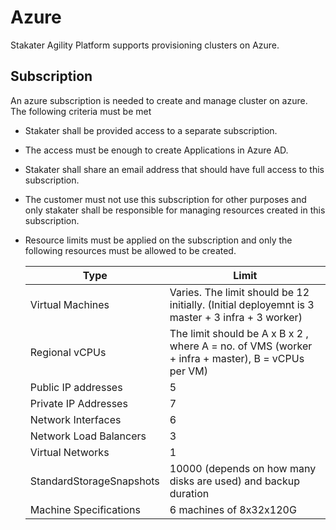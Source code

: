 # Azure

Stakater Agility Platform supports provisioning clusters on Azure.

## Subscription

An azure subscription is needed to create and manage cluster on azure. The following criteria must be met

- Stakater shall be provided access to a separate subscription.
- The access must be enough to create Applications in Azure AD.
- Stakater shall share an email address that should have full access to this subscription.
- The customer must not use this subscription for other purposes and only stakater shall be responsible for managing resources created in this subscription.
- Resource limits must be applied on the subscription and only the following resources must be allowed to be created.

  |Type        | Limit |
  |------------|------------|
  | Virtual Machines | Varies. The limit should be 12 initially. (Initial deployemnt is 3 master + 3 infra + 3 worker) |
  | Regional vCPUs | The limit should be A x B x 2 , where A = no. of VMS (worker + infra + master), B = vCPUs per VM) |
  | Public IP addresses | 5 |
  | Private IP Addresses | 7 |
  | Network Interfaces | 6 |
  | Network Load Balancers   | 3 |
  | Virtual Networks | 1 |
  | StandardStorageSnapshots | 10000 (depends on how many disks are used) and backup duration |
  | Machine Specifications | 6 machines of 8x32x120G |
